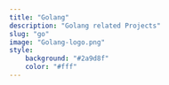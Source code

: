 ```yaml
---
title: "Golang"
description: "Golang related Projects"
slug: "go"
image: "Golang-logo.png"
style:
    background: "#2a9d8f"
    color: "#fff"
---
```

